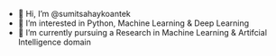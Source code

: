 - 👋 Hi, I’m @sumitsahaykoantek
- 👀 I’m interested in Python, Machine Learning & Deep Learning
- 🌱 I’m currently pursuing a Research in Machine Learning & Artifcial Intelligence domain
<!-- - 💞️ I’m looking to collaborate on ... -->
<!-- - 📫 How to reach me ... -->

<!---
sumitsahaykoantek/sumitsahaykoantek is a ✨ special ✨ repository because its `README.md` (this file) appears on your GitHub profile.
You can click the Preview link to take a look at your changes.
--->

